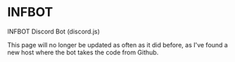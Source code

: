 # INFBOT
INFBOT Discord Bot (discord.js)

This page will no longer be updated as often as it did before, as I've found a new host where the bot takes the code from Github.
